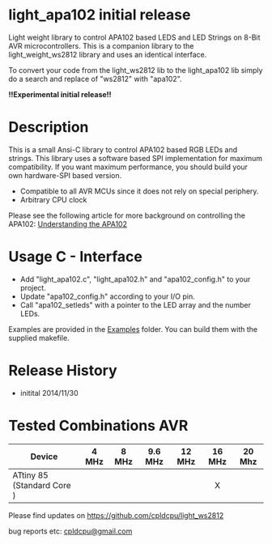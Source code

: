 light_apa102 initial release
============

Light weight library to control APA102 based LEDS and LED Strings on 8-Bit AVR microcontrollers. This is a companion library to the light_weight_ws2812 library and uses an identical interface. 

To convert your code from the light\_ws2812 lib to the light\_apa102 lib simply do a search and replace of "ws2812" with "apa102".  

**!!Experimental initial release!!**

Description
===========

This is a small Ansi-C library to control APA102 based RGB LEDs and strings. This library uses a software based SPI implementation for maximum compatibility. If you want maximum performance, you should build your own hardware-SPI based version.

- Compatible to all AVR MCUs since it does not rely on special periphery.
- Arbitrary CPU clock

Please see the following article for more background on controlling the APA102: [Understanding the APA102](https://cpldcpu.wordpress.com/2014/11/30/understanding-the-apa102-superled/)

Usage C - Interface
===================

- Add "light\_apa102.c", "light\_apa102.h" and "apa102_config.h" to your project. 
- Update "apa102\_config.h" according to your I/O pin.
- Call "apa102\_setleds" with a pointer to the LED array and the number LEDs.

Examples are provided in the [Examples](https://github.com/cpldcpu/light_ws2812/tree/master/light_apa102_AVR/Examples) folder. You can build them with the supplied makefile.

Release History
================

- initital 2014/11/30

Tested Combinations AVR
================

| Device             | 4 MHz  | 8 MHz  | 9.6 MHz | 12 MHz | 16 MHz | 20 Mhz |
| -------------       |:-------:| :-----: | :------: | :----:| :---:| :---:|
| ATtiny 85 (Standard Core )|        |        |         |       |  X   |    |

Please find updates on https://github.com/cpldcpu/light_ws2812

bug reports etc: cpldcpu@gmail.com

